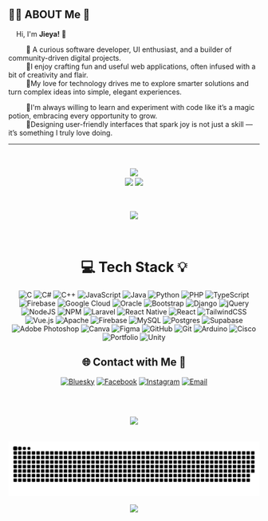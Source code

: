 <!-- Introduction About Me -->

## 👩‍💻 ABOUT Me 🌸

<div align="left">

  &nbsp;&nbsp;&nbsp;&nbsp;Hi, I'm <strong>Jieya!</strong> 🌷
  
  &nbsp;&nbsp;&nbsp;&nbsp;&nbsp;&nbsp;&nbsp;&nbsp; 💜 A curious software developer, UI enthusiast, and a builder of community-driven digital projects.  
  &nbsp;&nbsp;&nbsp;&nbsp;&nbsp;&nbsp;&nbsp;&nbsp; 💜I enjoy crafting fun and useful web applications, often infused with a bit of creativity and flair.  
  &nbsp;&nbsp;&nbsp;&nbsp;&nbsp;&nbsp;&nbsp;&nbsp; 💜My love for technology drives me to explore smarter solutions and turn complex ideas into simple, elegant experiences. 
  
  &nbsp;&nbsp;&nbsp;&nbsp;&nbsp;&nbsp;&nbsp;&nbsp; 💜I'm always willing to learn and experiment with code like it’s a magic potion, embracing every opportunity to grow.  
  &nbsp;&nbsp;&nbsp;&nbsp;&nbsp;&nbsp;&nbsp;&nbsp; 💜Designing user-friendly interfaces that spark joy is not just a skill — it’s something I truly love doing. 

</div>



<div align="center">
  <hr/>
  <br/><br/>
  <!-- Main GitHub Stats -->
  <img src="https://github-readme-stats.vercel.app/api?username=Zyah13&theme=shades-of-purple&hide_border=false&include_all_commits=true&count_private=true" width="400" />
  <!-- Streak and Top Languages Side by Side -->
  <div>
    <img src="https://nirzak-streak-stats.vercel.app/?user=Zyah13&theme=shades-of-purple&hide_border=false" width="400" />
    <img src="https://github-readme-stats.vercel.app/api/top-langs/?username=Zyah13&theme=shades-of-purple&hide_border=false&include_all_commits=true&count_private=true&layout=compact" width="285"  />
  </div>
</div>



<div align="center">

  <br/><br/>
  <img src="https://github-profile-trophy.vercel.app/?username=Zyah13&theme=radical&no-frame=false&no-bg=false&margin-w=4" />
  <br/><br/><br/>
</div>



<div align="center">
   
# 💻 Tech Stack 💡

  ![C](https://img.shields.io/badge/c-%2300599C.svg?style=for-the-badge&logo=c&logoColor=white)
  ![C#](https://img.shields.io/badge/c%23-%23239120.svg?style=for-the-badge&logo=csharp&logoColor=white)
  ![C++](https://img.shields.io/badge/c++-%2300599C.svg?style=for-the-badge&logo=c%2B%2B&logoColor=white)
  ![JavaScript](https://img.shields.io/badge/javascript-%23323330.svg?style=for-the-badge&logo=javascript&logoColor=%23F7DF1E)
  ![Java](https://img.shields.io/badge/java-%23ED8B00.svg?style=for-the-badge&logo=openjdk&logoColor=white)
  ![Python](https://img.shields.io/badge/python-3670A0?style=for-the-badge&logo=python&logoColor=ffdd54)
  ![PHP](https://img.shields.io/badge/php-%23777BB4.svg?style=for-the-badge&logo=php&logoColor=white)
  ![TypeScript](https://img.shields.io/badge/typescript-%23007ACC.svg?style=for-the-badge&logo=typescript&logoColor=white)
  ![Firebase](https://img.shields.io/badge/firebase-%23039BE5.svg?style=for-the-badge&logo=firebase)
  ![Google Cloud](https://img.shields.io/badge/GoogleCloud-%234285F4.svg?style=for-the-badge&logo=google-cloud&logoColor=white)
  ![Oracle](https://img.shields.io/badge/Oracle-F80000?style=for-the-badge&logo=oracle&logoColor=white)
  ![Bootstrap](https://img.shields.io/badge/bootstrap-%238511FA.svg?style=for-the-badge&logo=bootstrap&logoColor=white)
  ![Django](https://img.shields.io/badge/django-%23092E20.svg?style=for-the-badge&logo=django&logoColor=white)
  ![jQuery](https://img.shields.io/badge/jquery-%230769AD.svg?style=for-the-badge&logo=jquery&logoColor=white)
  ![NodeJS](https://img.shields.io/badge/node.js-6DA55F?style=for-the-badge&logo=node.js&logoColor=white)
  ![NPM](https://img.shields.io/badge/NPM-%23CB3837.svg?style=for-the-badge&logo=npm&logoColor=white)
  ![Laravel](https://img.shields.io/badge/laravel-%23FF2D20.svg?style=for-the-badge&logo=laravel&logoColor=white)
  ![React Native](https://img.shields.io/badge/react_native-%2320232a.svg?style=for-the-badge&logo=react&logoColor=%2361DAFB)
  ![React](https://img.shields.io/badge/react-%2320232a.svg?style=for-the-badge&logo=react&logoColor=%2361DAFB)
  ![TailwindCSS](https://img.shields.io/badge/tailwindcss-%2338B2AC.svg?style=for-the-badge&logo=tailwind-css&logoColor=white)
  ![Vue.js](https://img.shields.io/badge/vue.js-%2335495e.svg?style=for-the-badge&logo=vuedotjs&logoColor=%234FC08D)
  ![Apache](https://img.shields.io/badge/apache-%23D42029.svg?style=for-the-badge&logo=apache&logoColor=white)
  ![Firebase](https://img.shields.io/badge/firebase-a08021?style=for-the-badge&logo=firebase&logoColor=ffcd34)
  ![MySQL](https://img.shields.io/badge/mysql-4479A1.svg?style=for-the-badge&logo=mysql&logoColor=white)
  ![Postgres](https://img.shields.io/badge/postgres-%23316192.svg?style=for-the-badge&logo=postgresql&logoColor=white)
  ![Supabase](https://img.shields.io/badge/Supabase-3ECF8E?style=for-the-badge&logo=supabase&logoColor=white)
  ![Adobe Photoshop](https://img.shields.io/badge/adobe%20photoshop-%2331A8FF.svg?style=for-the-badge&logo=adobe%20photoshop&logoColor=white)
  ![Canva](https://img.shields.io/badge/Canva-%2300C4CC.svg?style=for-the-badge&logo=Canva&logoColor=white)
  ![Figma](https://img.shields.io/badge/figma-%23F24E1E.svg?style=for-the-badge&logo=figma&logoColor=white)
  ![GitHub](https://img.shields.io/badge/github-%23121011.svg?style=for-the-badge&logo=github&logoColor=white)
  ![Git](https://img.shields.io/badge/git-%23F05033.svg?style=for-the-badge&logo=git&logoColor=white)
  ![Arduino](https://img.shields.io/badge/-Arduino-00979D?style=for-the-badge&logo=Arduino&logoColor=white)
  ![Cisco](https://img.shields.io/badge/cisco-%23049fd9.svg?style=for-the-badge&logo=cisco&logoColor=black)
  ![Portfolio](https://img.shields.io/badge/Portfolio-%23000000.svg?style=for-the-badge&logo=firefox&logoColor=#FF7139)
  ![Unity](https://img.shields.io/badge/unity-%23000000.svg?style=for-the-badge&logo=unity&logoColor=white)

</div>



<div align="center">

## 🌐 Contact with Me 🤝

  [![Bluesky](https://img.shields.io/badge/bluesky-0285FF?style=for-the-badge&logo=bluesky&logoColor=%23FFFFFF)](https://bsky.app/profile/6itterc4ndy)
  [![Facebook](https://img.shields.io/badge/Facebook-%231877F2.svg?logo=Facebook&logoColor=white)](https://facebook.com/Jieya)
  [![Instagram](https://img.shields.io/badge/Instagram-%23E4405F.svg?logo=Instagram&logoColor=white)](https://instagram.com/eyah_l13)
  [![Email](https://img.shields.io/badge/Email-D14836?logo=gmail&logoColor=white)](mailto:jieyalingao13@gmail.com)

</div>



<div align="center">

  <br/><br/>

  <img src="https://quotes-github-readme.vercel.app/api?type=vertical&theme=radical" />
</div>



<!-- Snake Animation -->
<div align="center">
  <br/>

  ![snake gif](https://github.com/Zyah13/Zyah13/blob/output/github-snake-dark.svg)
  
</div>



<!-- Visit Counter -->
<div align="center">
  
  [![](https://visitcount.itsvg.in/api?id=Zyah13&icon=0&color=0)](https://visitcount.itsvg.in)
</div>

<!-- Proudly created with GPRM ( https://gprm.itsvg.in ) -->










